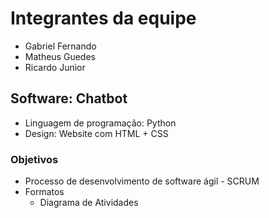 # Integrantes da equipe
 * Gabriel Fernando
 * Matheus Guedes
 * Ricardo Junior

## Software: Chatbot
* Linguagem de programação: Python
* Design: Website com HTML + CSS

### Objetivos
* Processo de desenvolvimento de software ágil - SCRUM
* Formatos
  * Diagrama de Atividades
